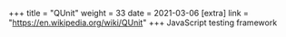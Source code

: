 +++
title = "QUnit"
weight = 33
date = 2021-03-06
[extra]
link = "https://en.wikipedia.org/wiki/QUnit"
+++
JavaScript testing framework

